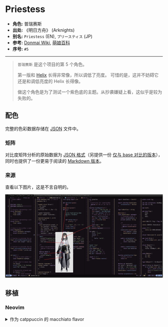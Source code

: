# Priestess

- **角色:** 普瑞赛斯
- **出处:** 《明日方舟》 (Arknights)
- **别名:** `Priestess` (EN), `プリースティス` (JP)
- **参考:** [Donmai Wiki](<https://donmai.moe/wiki_pages/priestess_(arknights)>), [萌娘百科](https://zh.moegirl.org.cn/zh-hans/%E6%99%AE%E7%91%9E%E8%B5%9B%E6%96%AF)
- **序号:** `#5`

---

> `普瑞赛斯` 是这个项目的第 5 个角色。
>
> 第一版和 [Helix](https://helix-editor.com/) 长得非常像，所以调低了亮度。
> 可惜的是，这并不妨碍它还是和调低亮度的 Helix 长得像。
>
> 做这个角色是为了测试一个紫色底的主题。从抄袭嫌疑上看，这似乎是较为失败的。

## 配色

完整的色彩数据存储在 [JSON](kal'tsit.json) 文件中。

### 矩阵

对比度矩阵分析的原始数据为 [JSON 格式](contrast.json)（另提供一份 [仅与 base 对比的版本](base-contrast.json)），同时也提供了一份更易于阅读的 [Markdown 版本](contrast.md)。

### 来源

查看以下图片，这是不言自明的。

![priestess-sample](./assets/sample.png)

## 移植

### Neovim

<details>
	<summary>作为 catppuccin 的 macchiato flavor</summary>

```lua
macchiato = {
-- Priestess

		rosewater = "#B58F8F",
		flamingo = "#C28483",
		pink = "#C180A9",
		mauve = "#AA84DA",
		red = "#D35B5B",
		maroon = "#B24444",
		peach = "#C38E66",
		yellow = "#9C9E2F",
		green = "#77A05E",
		teal = "#4AA99E",
		sky = "#5D9DB8",
		sapphire = "#359FBD",
		blue = "#4F83E3",
		lavender = "#8D91E5",

		text = "#4C4B50",
		subtext0 = "#6C6B6C",
		subtext1 = "#5C5B5E",

		base = "#F5F4E5",
		mantle = "#ECECDF",
		crust = "#E2E3D8",
		surface0 = "#D2D3CA",
		surface1 = "#C2C3BC",
		surface2 = "#B2B3AE",
		overlay0 = "#A2A3A0",
		overlay1 = "#929291",
		overlay2 = "#828283",
},
```

</details>
